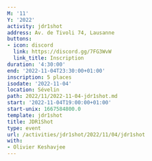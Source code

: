 ```yaml
---
M: '11'
Y: '2022'
activity: jdr1shot
address: Av. de Tivoli 74, Lausanne
buttons:
- icon: discord
  link: https://discord.gg/7FG3WvW
  link_title: Inscription
duration: '4:30:00'
end: '2022-11-04T23:30:00+01:00'
inscription: 5 places
isodate: '2022-11-04'
location: Sévelin
path: 2022/11/2022-11-04-jdr1shot.md
start: '2022-11-04T19:00:00+01:00'
start-unix: 1667584800.0
template: jdr1shot
title: JDR1Shot
type: event
url: /activities/jdr1shot/2022/11/04/jdr1shot
with:
- Olivier Keshavjee
---
```

